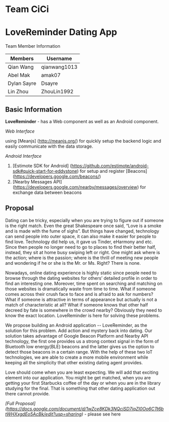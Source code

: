# Team CiCi
LoveReminder Dating App
======================

Team Member Information

**Members**|**Username**
-----------|-------------
Qian Wang   | qianwang1013
Abel Mak|amak07
Dylan Sayre|Dsayre
Lin Zhou|ZhouLin1992

**Basic Information**
-----------------------

**LoveReminder** - has a Web component as well as an Android component.

   *Web Interface* 
   
   using [Meanjs] (http://meanjs.org/) for quickly setup the backend logic and easily communicate with the data storage. 

   *Android Interface*


   1. [Estimote SDK for Android] (https://github.com/estimote/android-sdk#quick-start-for-eddystone) for setup and register [Beacons] (https://developers.google.com/beacons/)
   2. [Nearby Messages API] (https://developers.google.com/nearby/messages/overview) for exchange data between beacons

**Proposal**
-----------------------

Dating can be tricky, especially when you are trying to figure out if someone is the right match. Even the great Shakespeare once said, “Love is a smoke and is made with the fume of sighs”. But things have changed, technology can send people into outer space, it can also make it easier for people to find love. Technology did help us, it gave us Tinder, eHarmony and etc. Since then people no longer need to go to places to find their better half, instead, they sit at home busy swiping left or right. One might ask where is the action; where is the passion; where is the thrill of meeting new people and wondering if he or she is the Mr. or Ms. Right? There is none.


Nowadays, online dating experience is highly static since people need to browse through the dating websites for others’ detailed profile in order to find an interesting one. Moreover, time spent on searching and matching on those websites is dramatically waste from time to time. What if someone comes across their crush face to face and is afraid to ask for numbers? What if someone is attractive in terms of appearance but actually is not a match of characteristic at all? What if someone knows that other half decreed by fate is somewhere in the crowd nearby? Obviously they need to know the exact location. LoveReminder is here for solving these problems.


We propose building an Android application -- LoveReminder, as the solution for this problem. Add action and mystery back into dating. Our solution takes advantage of Google Beacon Platform and Nearby API technology, the first one provides us a strong context signal in the form of Bluetooth low energy(BLE) beacons and the latter gives us the option to detect those beacons in a certain range. With the help of these two IoT technologies, we are able to create a more mobile environment while keeping all the simplicity that other existing dating agent provides.


Love should come when you are least expecting. We will add that exciting element into our application. You might be get matched, when you are getting your first Starbucks coffee of the day or when you are in the library studying for the final. That is something that other dating application out there cannot provide.

*[Full Proposal] (https://docs.google.com/document/d/1wZce8KDk3NQcjSD7iqZI0Oo6CTt6btWHXxgdEo5AcBk/edit?usp=sharing)* - please see here
